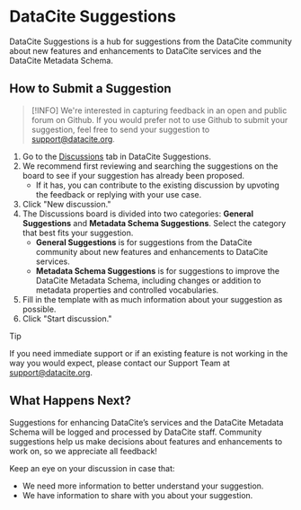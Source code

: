 # DataCite Suggestions
DataCite Suggestions is a hub for suggestions from the DataCite community about new features and enhancements to DataCite services and the DataCite Metadata Schema. 

## How to Submit a Suggestion
> [!INFO]
> We're interested in capturing feedback in an open and public forum on Github. If you would prefer not to use Github to submit your suggestion, feel free to send your suggestion to support@datacite.org. 

1. Go to the [Discussions](https://github.com/datacite/datacite-suggestions/discussions) tab in DataCite Suggestions. 
2. We recommend first reviewing and searching the suggestions on the board to see if your suggestion has already been proposed.
   - If it has, you can contribute to the existing discussion by upvoting the feedback or replying with your use case. 
4. Click "New discussion." 
5. The Discussions board is divided into two categories: **General Suggestions** and **Metadata Schema Suggestions**. Select the category that best fits your suggestion.
    - **General Suggestions** is for suggestions from the DataCite community about new features and enhancements to DataCite services.
    - **Metadata Schema Suggestions** is for suggestions to improve the DataCite Metadata Schema, including changes or addition to metadata properties and controlled vocabularies.
4. Fill in the template with as much information about your suggestion as possible.
5. Click "Start discussion." 
> [!TIP]
> If you need immediate support or if an existing feature is not working in the way you would expect, please contact our Support Team at [support@datacite.org](mailto:support@datacite.org).

## What Happens Next?
Suggestions for enhancing DataCite’s services and the DataCite Metadata Schema will be logged and processed by DataCite staff. Community suggestions help us make decisions about features and enhancements to work on, so we appreciate all feedback!

Keep an eye on your discussion in case that:
 - We need more information to better understand your suggestion. 
 - We have information to share with you about your suggestion.
